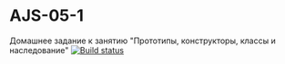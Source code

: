 # AJS-05-1
Домашнее задание к занятию "Прототипы, конструкторы, классы и наследование"
[![Build status](https://ci.appveyor.com/api/projects/status/6wqyy00w6r5y2elj/branch/main?svg=true)](https://ci.appveyor.com/project/kksyai/ajs-05-1/branch/main)
